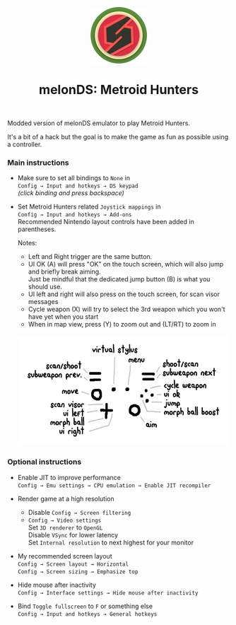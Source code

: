<p align="center"><img src="./res/icon/melon_128x128.png"></p>
<h1 align="center"><b>melonDS: Metroid Hunters</b></h1>
<br>
    
Modded version of melonDS emulator to play Metroid Hunters.

It's a bit of a hack but the goal is to make the game as fun as possible using a controller.

### Main instructions

-   Make sure to set all bindings to `None` in<br>
    `Config → Input and hotkeys → DS keypad`<br>
    _(click binding and press backspace)_

-   Set Metroid Hunters related `Joystick mappings` in<br>
    `Config → Input and hotkeys → Add-ons`<br>
    Recommended Nintendo layout controls have been added in parentheses.

    Notes:

    -   Left and Right trigger are the same button.
    -   UI OK (A) will press "OK" on the touch screen, which will also jump and briefly break aiming.<br>
        Just be mindful that the dedicated jump button (B) is what you should use.
    -   UI left and right will also press on the touch screen, for scan visor messages
    -   Cycle weapon (X) will try to select the 3rd weapon which you won't have yet when you start
    -   When in map view, press (Y) to zoom out and (LT/RT) to zoom in

    <br>
    <img src="./metroid/hunters%20controls.png" height="250"/>

### Optional instructions

-   Enable JIT to improve performance<br>
    `Config → Emu settings → CPU emulation → Enable JIT recompiler`

-   Render game at a high resolution<br>

    -   Disable `Config → Screen filtering`<br>
    -   `Config → Video settings`<br>
        Set `3D renderer` to `OpenGL`<br>
        Disable `VSync` for lower latency<br>
        Set `Internal resolution` to next highest for your monitor

-   My recommended screen layout<br>
    `Config → Screen layout → Horizontal`<br>
    `Config → Screen sizing → Emphasize top`<br>

-   Hide mouse after inactivity<br>
    `Config → Interface settings → Hide mouse after inactivity`

-   Bind `Toggle fullscreen` to `F` or something else<br>
    `Config → Input and hotkeys → General hotkeys`
